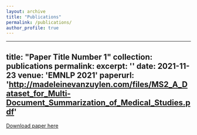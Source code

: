 ```yaml
---
layout: archive
title: "Publications"
permalink: /publications/
author_profile: true
---
```


---
title: "Paper Title Number 1"
collection: publications
permalink:
excerpt: ''
date: 2021-11-23
venue: 'EMNLP 2021'
paperurl: 'http://madeleinevanzuylen.com/files/MS2_A_Dataset_for_Multi-Document_Summarization_of_Medical_Studies.pdf'
---

[Download paper here]([http://academicpages.github.io/files/paper1.pdf](http://madeleinevanzuylen.com/files/MS2_A_Dataset_for_Multi-Document_Summarization_of_Medical_Studies.pdf))
